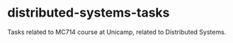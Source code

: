 # distributed-systems-tasks
Tasks related to MC714 course at Unicamp, related to Distributed Systems.

